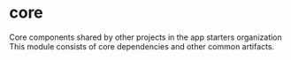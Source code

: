 # core
Core components shared by other projects in the app starters organization
This module consists of core dependencies and other common artifacts.
